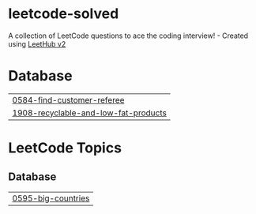 # leetcode-solved
A collection of LeetCode questions to ace the coding interview! - Created using [LeetHub v2](https://github.com/arunbhardwaj/LeetHub-2.0)


# Database
|  |
| ------- |
| [0584-find-customer-referee](https://github.com/samonar/leetcode-solved/tree/master/0584-find-customer-referee) |
| [1908-recyclable-and-low-fat-products](https://github.com/samonar/leetcode-solved/tree/master/1908-recyclable-and-low-fat-products) |
<!---LeetCode Topics Start-->
# LeetCode Topics
## Database
|  |
| ------- |
| [0595-big-countries](https://github.com/samonar/leetcode-solved/tree/master/0595-big-countries) |
<!---LeetCode Topics End-->